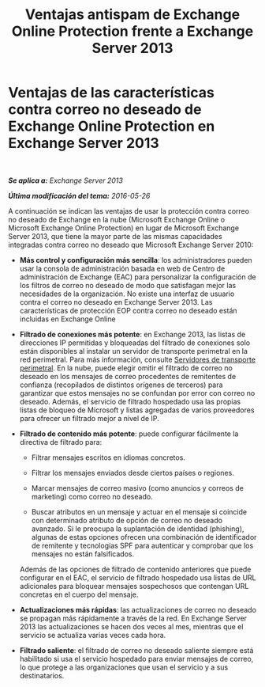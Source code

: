 ﻿---
title: 'Ventajas antispam de Exchange Online Protection frente a Exchange Server 2013'
TOCTitle: Ventajas de las características contra correo no deseado de Exchange Online Protection en Exchange Server 2013
ms:assetid: 00e37a3c-3fbc-488f-bdad-d52a3c80fd72
ms:mtpsurl: https://technet.microsoft.com/es-es/library/JJ673032(v=EXCHG.150)
ms:contentKeyID: 49895433
ms.date: 04/23/2018
mtps_version: v=EXCHG.150
ms.translationtype: HT
---

# Ventajas de las características contra correo no deseado de Exchange Online Protection en Exchange Server 2013

 

_**Se aplica a:** Exchange Server 2013_

_**Última modificación del tema:** 2016-05-26_

A continuación se indican las ventajas de usar la protección contra correo no deseado de Exchange en la nube (Microsoft Exchange Online o Microsoft Exchange Online Protection) en lugar de Microsoft Exchange Server 2013, que tiene la mayor parte de las mismas capacidades integradas contra correo no deseado que Microsoft Exchange Server 2010:

  - **Más control y configuración más sencilla**: los administradores pueden usar la consola de administración basada en web de Centro de administración de Exchange (EAC) para personalizar la configuración de los filtros de correo no deseado de modo que satisfagan mejor las necesidades de la organización. No existe una interfaz de usuario contra el correo no deseado en Exchange Server 2013. Las características de protección EOP contra correo no deseado están incluidas en Exchange Online

  - **Filtrado de conexiones más potente**: en Exchange 2013, las listas de direcciones IP permitidas y bloqueadas del filtrado de conexiones solo están disponibles al instalar un servidor de transporte perimetral en la red perimetral. Para más información, consulte [Servidores de transporte perimetral](edge-transport-servers-exchange-2013-help.md). En la nube, puede elegir omitir el filtrado de correo no deseado en los mensajes de correo procedentes de remitentes de confianza (recopilados de distintos orígenes de terceros) para garantizar que estos mensajes no se confundan por error con correo no deseado. Además, el servicio de filtrado hospedado usa las propias listas de bloqueo de Microsoft y listas agregadas de varios proveedores para ofrecer un filtrado mejor a nivel de IP.

  - **Filtrado de contenido más potente**: puede configurar fácilmente la directiva de filtrado para:
    
      - Filtrar mensajes escritos en idiomas concretos.
    
      - Filtrar los mensajes enviados desde ciertos países o regiones.
    
      - Marcar mensajes de correo masivo (como anuncios y correos de marketing) como correo no deseado.
    
      - Buscar atributos en un mensaje y actuar en el mensaje si coincide con determinado atributo de opción de correo no deseado avanzado. Si le preocupa la suplantación de identidad (phishing), algunas de estas opciones ofrecen una combinación de identificador de remitente y tecnologías SPF para autenticar y comprobar que los mensajes no están falsificados.
    
    Además de las opciones de filtrado de contenido anteriores que puede configurar en el EAC, el servicio de filtrado hospedado usa listas de URL adicionales para bloquear mensajes sospechosos que contengan URL concretas en el cuerpo del mensaje.

  - **Actualizaciones más rápidas**: las actualizaciones de correo no deseado se propagan más rápidamente a través de la red. En Exchange Server 2013 las actualizaciones se hacen dos veces al mes, mientras que el servicio se actualiza varias veces cada hora.

  - **Filtrado saliente**: el filtrado de correo no deseado saliente siempre está habilitado si usa el servicio hospedado para enviar mensajes de correo, lo que protege a las organizaciones que usan el servicio y a sus destinatarios.

